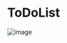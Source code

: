 # ToDoList
![image](https://github.com/HoiDoPrime/ToDoList/assets/159703599/be7970e6-1891-424e-9f0b-9b1e3476bfcf)
